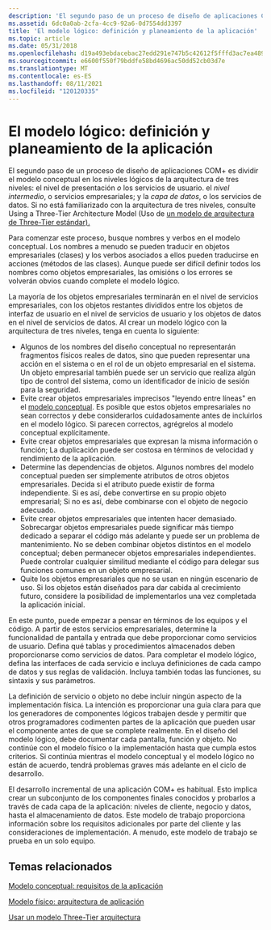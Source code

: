 ```yaml
---
description: 'El segundo paso de un proceso de diseño de aplicaciones COM+ es dividir el modelo conceptual en los niveles lógicos de la arquitectura de tres niveles: el nivel de presentación o los servicios de usuario. el nivel intermedio, o servicios empresariales; y la capa de datos o los servicios de datos. Si no está familiarizado con la arquitectura de tres niveles, consulte Uso de un modelo Three-Tier arquitectura.'
ms.assetid: 6dc0a0ab-2cfa-4cc9-92a6-0d7554dd3397
title: 'El modelo lógico: definición y planeamiento de la aplicación'
ms.topic: article
ms.date: 05/31/2018
ms.openlocfilehash: d19a493ebdacebac27edd291e747b5c42612f5fffd3ac7ea489f99b41de272b9
ms.sourcegitcommit: e6600f550f79bddfe58bd4696ac50dd52cb03d7e
ms.translationtype: MT
ms.contentlocale: es-ES
ms.lasthandoff: 08/11/2021
ms.locfileid: "120120335"
---
```

# <a name="the-logical-model-application-definition-and-planning"></a>El modelo lógico: definición y planeamiento de la aplicación

El segundo paso de un proceso de diseño de aplicaciones COM+ es dividir el modelo conceptual en los niveles lógicos de la arquitectura de tres niveles: el nivel de presentación *o* los servicios de usuario. el *nivel intermedio*, o servicios empresariales; y la *capa de datos*, o los servicios de datos. Si no está familiarizado con la arquitectura de tres niveles, consulte Using a Three-Tier Architecture Model (Uso de [un modelo de arquitectura de Three-Tier estándar).](using-a-three-tier-architecture-model.md)

Para comenzar este proceso, busque nombres y verbos en el modelo conceptual. Los nombres a menudo se pueden traducir en objetos empresariales (clases) y los verbos asociados a ellos pueden traducirse en acciones (métodos de las clases). Aunque puede ser difícil definir todos los nombres como objetos empresariales, las omisións o los errores se volverán obvios cuando complete el modelo lógico.

La mayoría de los objetos empresariales terminarán en el nivel de servicios empresariales, con los objetos restantes divididos entre los objetos de interfaz de usuario en el nivel de servicios de usuario y los objetos de datos en el nivel de servicios de datos. Al crear un modelo lógico con la arquitectura de tres niveles, tenga en cuenta lo siguiente:

-   Algunos de los nombres del diseño conceptual no representarán fragmentos físicos reales de datos, sino que pueden representar una acción en el sistema o en el rol de un objeto empresarial en el sistema. Un objeto empresarial también puede ser un servicio que realiza algún tipo de control del sistema, como un identificador de inicio de sesión para la seguridad.
-   Evite crear objetos empresariales imprecisos "leyendo entre líneas" en el [modelo conceptual](the-conceptual-model--application-requirements.md). Es posible que estos objetos empresariales no sean correctos y debe considerarlos cuidadosamente antes de incluirlos en el modelo lógico. Si parecen correctos, agrégrelos al modelo conceptual explícitamente.
-   Evite crear objetos empresariales que expresan la misma información o función; La duplicación puede ser costosa en términos de velocidad y rendimiento de la aplicación.
-   Determine las dependencias de objetos. Algunos nombres del modelo conceptual pueden ser simplemente atributos de otros objetos empresariales. Decida si el atributo puede existir de forma independiente. Si es así, debe convertirse en su propio objeto empresarial; Si no es así, debe combinarse con el objeto de negocio adecuado.
-   Evite crear objetos empresariales que intenten hacer demasiado. Sobrecargar objetos empresariales puede significar más tiempo dedicado a separar el código más adelante y puede ser un problema de mantenimiento. No se deben combinar objetos distintos en el modelo conceptual; deben permanecer objetos empresariales independientes. Puede controlar cualquier similitud mediante el código para delegar sus funciones comunes en un objeto empresarial.
-   Quite los objetos empresariales que no se usan en ningún escenario de uso. Si los objetos están diseñados para dar cabida al crecimiento futuro, considere la posibilidad de implementarlos una vez completada la aplicación inicial.

En este punto, puede empezar a pensar en términos de los equipos y el código. A partir de estos servicios empresariales, determine la funcionalidad de pantalla y entrada que debe proporcionar como servicios de usuario. Defina qué tablas y procedimientos almacenados deben proporcionarse como servicios de datos. Para completar el modelo lógico, defina las interfaces de cada servicio e incluya definiciones de cada campo de datos y sus reglas de validación. Incluya también todas las funciones, su sintaxis y sus parámetros.

La definición de servicio o objeto no debe incluir ningún aspecto de la implementación física. La intención es proporcionar una guía clara para que los generadores de componentes lógicos trabajen desde y permitir que otros programadores codimenten partes de la aplicación que pueden usar el componente antes de que se complete realmente. En el diseño del modelo lógico, debe documentar cada pantalla, función y objeto. No continúe con el modelo físico o la implementación hasta que cumpla estos criterios. Si continúa mientras el modelo conceptual y el modelo lógico no están de acuerdo, tendrá problemas graves más adelante en el ciclo de desarrollo.

El desarrollo incremental de una aplicación COM+ es habitual. Esto implica crear un subconjunto de los componentes finales conocidos y probarlos a través de cada capa de la aplicación: niveles de cliente, negocio y datos, hasta el almacenamiento de datos. Este modelo de trabajo proporciona información sobre los requisitos adicionales por parte del cliente y las consideraciones de implementación. A menudo, este modelo de trabajo se prueba en un solo equipo.

## <a name="related-topics"></a>Temas relacionados

<dl> <dt>

[Modelo conceptual: requisitos de la aplicación](the-conceptual-model--application-requirements.md)
</dt> <dt>

[Modelo físico: arquitectura de aplicación](the-physical-model--application-architecture.md)
</dt> <dt>

[Usar un modelo Three-Tier arquitectura](using-a-three-tier-architecture-model.md)
</dt> </dl>

 

 



